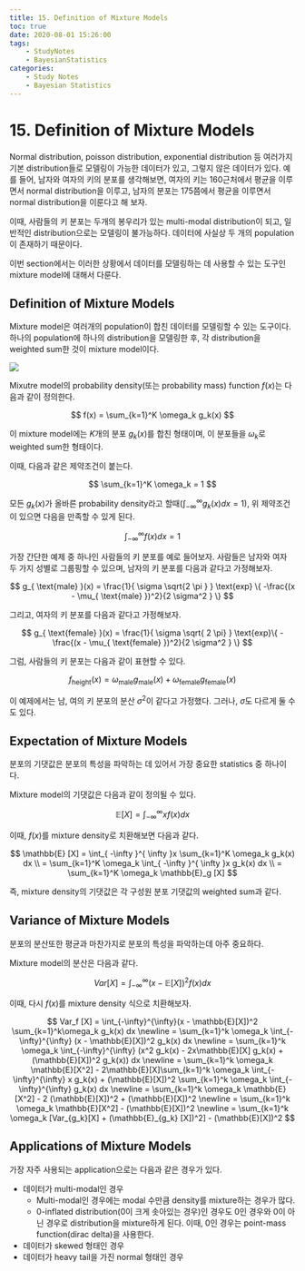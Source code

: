 ```yaml
---
title: 15. Definition of Mixture Models
toc: true
date: 2020-08-01 15:26:00
tags:
	- StudyNotes
	- BayesianStatistics
categories:
	- Study Notes
	- Bayesian Statistics
---
```




# 15. Definition of Mixture Models



Normal distribution, poisson distribution, exponential distribution 등 여러가지 기본 distribution들로 모델링이 가능한 데이터가 있고, 그렇지 않은 데이터가 있다. 예를 들어, 남자와 여자의 키의 분포를 생각해보면, 여자의 키는 160근처에서 평균을 이루면서 normal distribution을 이루고, 남자의 분포는 175쯤에서 평균을 이루면서 normal distribution을 이룬다고 해 보자.

이때, 사람들의 키 분포는 두개의 봉우리가 있는 multi-modal distribution이 되고, 일반적인 distribution으로는 모델링이 불가능하다. 데이터에 사실상 두 개의 population이 존재하기 때문이다.

이번 section에서는 이러한 상황에서 데이터를 모델링하는 데 사용할 수 있는 도구인 mixture model에 대해서 다룬다.



## Definition of Mixture Models

Mixture model은 여러개의 population이 합친 데이터를 모델링할 수 있는 도구이다. 하나의 population에 하나의 distribution을 모델링한 후, 각 distribution을 weighted sum한 것이 mixture model이다.

![](https://raw.githubusercontent.com/wayexists02/my-study-note/image/typora/image1.png)

Mixutre model의 probability density(또는 probability mass) function $f(x)$는 다음과 같이 정의한다.

$$
f(x) = \sum_{k=1}^K \omega_k g_k(x)
$$

이 mixture model에는 $K$개의 분포 $g_k(x)$를 합친 형태이며, 이 분포들을 $\omega_k$로 weighted sum한 형태이다.

이때, 다음과 같은 제약조건이 붙는다.

$$
\sum_{k=1}^K \omega_k = 1
$$

모든 $g_k(x)$가 올바른 probability density라고 할때($\int_{-\infty}^{\infty} g_k(x) dx = 1$), 위 제약조건이 있으면 다음을 만족할 수 있게 된다.

$$
\int_{-\infty}^{\infty} f(x) dx = 1
$$

가장 간단한 예제 중 하나인 사람들의 키 분포를 예로 들어보자. 사람들은 남자와 여자 두 가지 성별로 그룹핑할 수 있으며, 남자의 키 분포를 다음과 같다고 가정해보자.

$$
g_{ \text{male} }(x) = \frac{1}{ \sigma \sqrt{2 \pi } } \text{exp} \{ -\frac{(x - \mu_{ \text{male} })^2}{2 \sigma^2 } \}
$$

그리고, 여자의 키 분포를 다음과 같다고 가정해보자.

$$
g_{ \text{female} }(x) = \frac{1}{ \sigma \sqrt{ 2 \pi} } \text{exp}\{ -\frac{(x - \mu_{ \text{female} })^2}{2 \sigma^2 } \}
$$

그럼, 사람들의 키 분포는 다음과 같이 표현할 수 있다.

$$
f_{\text{height}}(x) = \omega_{\text{male}}g_{\text{male}}(x) + \omega_{\text{female}}g_{\text{female}}(x)
$$

이 예제에서는 남, 여의 키 분포의 분산 $\sigma^2$이 같다고 가정했다. 그러나, $\sigma$도 다르게 둘 수도 있다.



## Expectation of Mixture Models

분포의 기댓값은 분포의 특성을 파악하는 데 있어서 가장 중요한 statistics 중 하나이다.

Mixture model의 기댓값은 다음과 같이 정의될 수 있다.

$$
\mathbb{E} [X] = \int_{ -{\infty} }^{ \infty } x f(x) dx
$$

이때, $f(x)$를 mixture density로 치환해보면 다음과 같다.

$$
\mathbb{E} [X] = \int_{ -\infty }^{ \infty }x \sum_{k=1}^K \omega_k g_k(x) dx \\
= \sum_{k=1}^K \omega_k \int_{ -\infty }^{ \infty }x  g_k(x) dx \\
= \sum_{k=1}^K \omega_k \mathbb{E}_g [X]
$$

즉, mixture density의 기댓값은 각 구성원 분포 기댓값의 weighted sum과 같다.



## Variance of Mixture Models

분포의 분산또한 평균과 마찬가지로 분포의 특성을 파악하는데 아주 중요하다.

Mixture model의 분산은 다음과 같다.

$$
Var[X] = \int_{-\infty}^{\infty}(x - \mathbb{E}[X])^2 f(x) dx
$$

이때, 다시 $f(x)$를 mixture density 식으로 치환해보자.

$$
Var_f [X] = \int_{-\infty}^{\infty}(x - \mathbb{E}[X])^2 \sum_{k=1}^k\omega_k g_k(x) dx \newline
= \sum_{k=1}^k \omega_k \int_{-\infty}^{\infty} (x - \mathbb{E}[X])^2 g_k(x) dx \newline
= \sum_{k=1}^k \omega_k \int_{-\infty}^{\infty} (x^2 g_k(x) - 2x\mathbb{E}[X] g_k(x) + (\mathbb{E}[X])^2 g_k(x)) dx \newline
= \sum_{k=1}^k \omega_k \mathbb{E}[X^2] - 2\mathbb{E}[X]\sum_{k=1}^k \omega_k \int_{-\infty}^{\infty} x g_k(x) + (\mathbb{E}[X])^2 \sum_{k=1}^k \omega_k \int_{-\infty}^{\infty} g_k(x) dx \newline
= \sum_{k=1}^k \omega_k \mathbb{E}[X^2] - 2 (\mathbb{E}[X])^2 + (\mathbb{E}[X])^2 \newline
= \sum_{k=1}^k \omega_k \mathbb{E}[X^2] -  (\mathbb{E}[X])^2 \newline
= \sum_{k=1}^k \omega_k [Var_{g_k}[X] + (\mathbb{E}_{g_k} [X])^2] - (\mathbb{E}[X])^2
$$


## Applications of Mixture Models

가장 자주 사용되는 application으로는 다음과 같은 경우가 있다.

- 데이터가 multi-modal인 경우
    - Multi-modal인 경우에는 modal 수만큼 density를 mixture하는 경우가 많다.
    - 0-inflated distribution(0이 크게 솟아있는 경우)인 경우도 0인 경우와 0이 아닌 경우로 distribution을 mixture하게 된다. 이때, 0인 경우는 point-mass function(dirac delta)을 사용한다.
- 데이터가 skewed 형태인 경우
- 데이터가 heavy tail을 가진 normal 형태인 경우